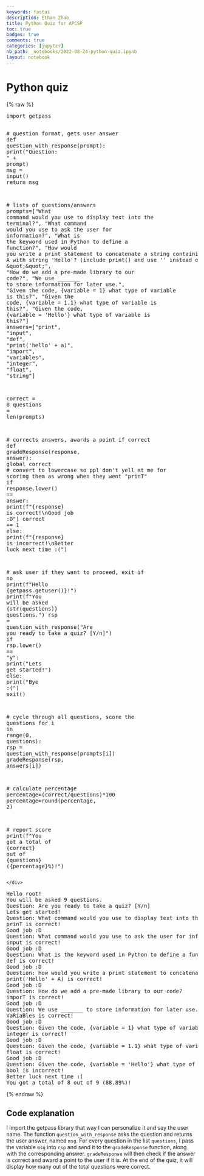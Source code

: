 ```yaml
---
keywords: fastai
description: Ethan Zhao
title: Python Quiz for APCSP
toc: true 
badges: true
comments: true
categories: [jupyter]
nb_path: _notebooks/2022-08-24-python-quiz.ipynb
layout: notebook
---
```


<!--
#################################################
### THIS FILE WAS AUTOGENERATED! DO NOT EDIT! ###
#################################################
# file to edit: _notebooks/2022-08-24-python-quiz.ipynb
-->

<div class="container" id="notebook-container">
        
<div class="cell border-box-sizing text_cell rendered"><div class="inner_cell">
<div class="text_cell_render border-box-sizing rendered_html">
<h1 id="Python-quiz">Python quiz<a class="anchor-link" href="#Python-quiz"> </a></h1>
</div>
</div>
</div>
    {% raw %}
    
<div class="cell border-box-sizing code_cell rendered">
<div class="input">

<div class="inner_cell">
    <div class="input_area">
<div class=" highlight hl-ipython3"><pre><span></span><span class="kn">import</span> <span class="nn">getpass</span>

<span class="c1"># question format, gets user answer</span>
<span class="k">def</span> <span class="nf">question_with_response</span><span class="p">(</span><span class="n">prompt</span><span class="p">):</span>
    <span class="nb">print</span><span class="p">(</span><span class="s2">&quot;Question: &quot;</span> <span class="o">+</span> <span class="n">prompt</span><span class="p">)</span>
    <span class="n">msg</span> <span class="o">=</span> <span class="nb">input</span><span class="p">()</span>
    <span class="k">return</span> <span class="n">msg</span>

<span class="c1"># lists of questions/answers</span>
<span class="n">prompts</span><span class="o">=</span><span class="p">[</span><span class="s2">&quot;What command would you use to display text into the terminal?&quot;</span><span class="p">,</span> <span class="s2">&quot;What command would you use to ask the user for information?&quot;</span><span class="p">,</span> <span class="s2">&quot;What is the keyword used in Python to define a function?&quot;</span><span class="p">,</span> <span class="s2">&quot;How would you write a print statement to concatenate a string containing variable A with string &#39;Hello&#39;? (include print() and use &#39;&#39; instead of </span><span class="se">\&quot;\&quot;</span><span class="s2">&quot;</span><span class="p">,</span> <span class="s2">&quot;How do we add a pre-made library to our code?&quot;</span><span class="p">,</span> <span class="s2">&quot;We use _______ to store information for later use.&quot;</span><span class="p">,</span> <span class="s2">&quot;Given the code, {variable = 1} what type of variable is this?&quot;</span><span class="p">,</span> <span class="s2">&quot;Given the code, {variable = 1.1} what type of variable is this?&quot;</span><span class="p">,</span> <span class="s2">&quot;Given the code, {variable = &#39;Hello&#39;} what type of variable is this?&quot;</span><span class="p">]</span>
<span class="n">answers</span><span class="o">=</span><span class="p">[</span><span class="s2">&quot;print&quot;</span><span class="p">,</span> <span class="s2">&quot;input&quot;</span><span class="p">,</span> <span class="s2">&quot;def&quot;</span><span class="p">,</span> <span class="s2">&quot;print(&#39;hello&#39; + a)&quot;</span><span class="p">,</span> <span class="s2">&quot;import&quot;</span><span class="p">,</span> <span class="s2">&quot;variables&quot;</span><span class="p">,</span> <span class="s2">&quot;integer&quot;</span><span class="p">,</span> <span class="s2">&quot;float&quot;</span><span class="p">,</span> <span class="s2">&quot;string&quot;</span><span class="p">]</span>

<span class="n">correct</span> <span class="o">=</span> <span class="mi">0</span>
<span class="n">questions</span> <span class="o">=</span> <span class="nb">len</span><span class="p">(</span><span class="n">prompts</span><span class="p">)</span>

<span class="c1"># corrects answers, awards a point if correct</span>
<span class="k">def</span> <span class="nf">gradeResponse</span><span class="p">(</span><span class="n">response</span><span class="p">,</span> <span class="n">answer</span><span class="p">):</span>
    <span class="k">global</span> <span class="n">correct</span>
    <span class="c1"># convert to lowercase so ppl don&#39;t yell at me for scoring them as wrong when they went &quot;prinT&quot;</span>
    <span class="k">if</span> <span class="n">response</span><span class="o">.</span><span class="n">lower</span><span class="p">()</span> <span class="o">==</span> <span class="n">answer</span><span class="p">:</span>
        <span class="nb">print</span><span class="p">(</span><span class="sa">f</span><span class="s2">&quot;</span><span class="si">{</span><span class="n">response</span><span class="si">}</span><span class="s2"> is correct!</span><span class="se">\n</span><span class="s2">Good job :D&quot;</span><span class="p">)</span>
        <span class="n">correct</span> <span class="o">+=</span> <span class="mi">1</span>
    <span class="k">else</span><span class="p">:</span>
        <span class="nb">print</span><span class="p">(</span><span class="sa">f</span><span class="s2">&quot;</span><span class="si">{</span><span class="n">response</span><span class="si">}</span><span class="s2"> is incorrect!</span><span class="se">\n</span><span class="s2">Better luck next time :(&quot;</span><span class="p">)</span>

<span class="c1"># ask user if they want to proceed, exit if no</span>
<span class="nb">print</span><span class="p">(</span><span class="sa">f</span><span class="s2">&quot;Hello </span><span class="si">{</span><span class="n">getpass</span><span class="o">.</span><span class="n">getuser</span><span class="p">()</span><span class="si">}</span><span class="s2">!&quot;</span><span class="p">)</span>
<span class="nb">print</span><span class="p">(</span><span class="sa">f</span><span class="s2">&quot;You will be asked </span><span class="si">{</span><span class="nb">str</span><span class="p">(</span><span class="n">questions</span><span class="p">)</span><span class="si">}</span><span class="s2"> questions.&quot;</span><span class="p">)</span>
<span class="n">rsp</span> <span class="o">=</span> <span class="n">question_with_response</span><span class="p">(</span><span class="s2">&quot;Are you ready to take a quiz? [Y/n]&quot;</span><span class="p">)</span>
<span class="k">if</span> <span class="n">rsp</span><span class="o">.</span><span class="n">lower</span><span class="p">()</span> <span class="o">==</span> <span class="s2">&quot;y&quot;</span><span class="p">:</span>
    <span class="nb">print</span><span class="p">(</span><span class="s2">&quot;Lets get started!&quot;</span><span class="p">)</span>
<span class="k">else</span><span class="p">:</span>
    <span class="nb">print</span><span class="p">(</span><span class="s2">&quot;Bye :(&quot;</span><span class="p">)</span>
    <span class="n">exit</span><span class="p">()</span>

<span class="c1"># cycle through all questions, score the questions</span>
<span class="k">for</span> <span class="n">i</span> <span class="ow">in</span> <span class="nb">range</span><span class="p">(</span><span class="mi">0</span><span class="p">,</span> <span class="n">questions</span><span class="p">):</span>
    <span class="n">rsp</span> <span class="o">=</span> <span class="n">question_with_response</span><span class="p">(</span><span class="n">prompts</span><span class="p">[</span><span class="n">i</span><span class="p">])</span>
    <span class="n">gradeResponse</span><span class="p">(</span><span class="n">rsp</span><span class="p">,</span> <span class="n">answers</span><span class="p">[</span><span class="n">i</span><span class="p">])</span>

<span class="c1"># calculate percentage</span>
<span class="n">percentage</span><span class="o">=</span><span class="p">(</span><span class="n">correct</span><span class="o">/</span><span class="n">questions</span><span class="p">)</span><span class="o">*</span><span class="mi">100</span>
<span class="n">percentage</span><span class="o">=</span><span class="nb">round</span><span class="p">(</span><span class="n">percentage</span><span class="p">,</span> <span class="mi">2</span><span class="p">)</span>

<span class="c1"># report score</span>
<span class="nb">print</span><span class="p">(</span><span class="sa">f</span><span class="s2">&quot;You got a total of </span><span class="si">{</span><span class="n">correct</span><span class="si">}</span><span class="s2"> out of </span><span class="si">{</span><span class="n">questions</span><span class="si">}</span><span class="s2"> (</span><span class="si">{</span><span class="n">percentage</span><span class="si">}</span><span class="s2">%)!&quot;</span><span class="p">)</span>
</pre></div>

    </div>
</div>
</div>

<div class="output_wrapper">
<div class="output">

<div class="output_area">

<div class="output_subarea output_stream output_stdout output_text">
<pre>Hello root!
You will be asked 9 questions.
Question: Are you ready to take a quiz? [Y/n]
Lets get started!
Question: What command would you use to display text into the terminal?
prinT is correct!
Good job :D
Question: What command would you use to ask the user for information?
input is correct!
Good job :D
Question: What is the keyword used in Python to define a function?
def is correct!
Good job :D
Question: How would you write a print statement to concatenate a string containing variable A with string &#39;Hello&#39;? (include print() and use &#39;&#39; instead of &#34;&#34;
print(&#39;Hello&#39; + A) is correct!
Good job :D
Question: How do we add a pre-made library to our code?
imporT is correct!
Good job :D
Question: We use _______ to store information for later use.
VaRiaBles is correct!
Good job :D
Question: Given the code, {variable = 1} what type of variable is this?
integer is correct!
Good job :D
Question: Given the code, {variable = 1.1} what type of variable is this?
float is correct!
Good job :D
Question: Given the code, {variable = &#39;Hello&#39;} what type of variable is this?
bool is incorrect!
Better luck next time :(
You got a total of 8 out of 9 (88.89%)!
</pre>
</div>
</div>

</div>
</div>

</div>
    {% endraw %}

<div class="cell border-box-sizing text_cell rendered"><div class="inner_cell">
<div class="text_cell_render border-box-sizing rendered_html">
<h2 id="Code-explanation">Code explanation<a class="anchor-link" href="#Code-explanation"> </a></h2><p>I import the getpass library that way I can personalize it and say the user name.
The function <code>question_with_response</code> asks the question and returns the user answer, named <code>msg</code>.
For every question in the list <code>questions</code>, I pass the variable <code>msg</code> into <code>rsp</code> and send it to the <code>gradeResponse</code> function, along with the corresponding answer.
<code>gradeResponse</code> will then check if the answer is correct and award a point to the user if it is.
At the end of the quiz, it will display how many out of the total questions were correct.</p>

</div>
</div>
</div>
</div>
 

